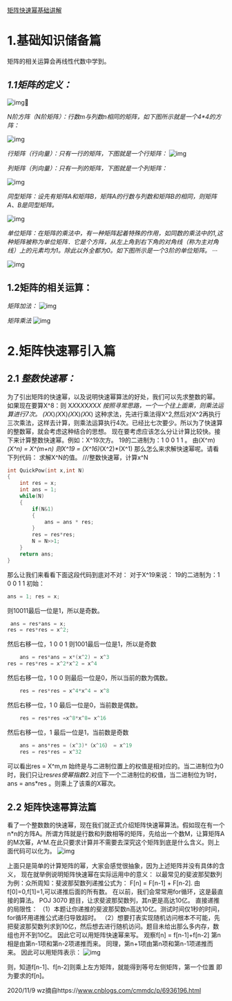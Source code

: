 [矩阵快速幂基础讲解](https://www.cnblogs.com/cmmdc/p/6936196.html)

# **1.基础知识储备篇**

矩阵的相关运算会再线性代数中学到。

## *1.1矩阵的定义：*

![img](https://images2015.cnblogs.com/blog/1149206/201706/1149206-20170603084644539-1246455040.png) 

*N阶方阵（N阶矩阵）：行数m与列数n相同的矩阵，如下图所示就是一个4\*4的方阵：*

![img](https://images2015.cnblogs.com/blog/1149206/201706/1149206-20170603084708149-842371669.png)

*行矩阵（行向量）：只有一行的矩阵，下图就是一个行矩阵：*
![img](https://images2015.cnblogs.com/blog/1149206/201706/1149206-20170603085135352-532362069.png)

*列矩阵（列向量）：只有一列的矩阵，下图就是一个列矩阵：*


![img](https://images2015.cnblogs.com/blog/1149206/201706/1149206-20170603085144336-1674127181.png)

*同型矩阵：设先有矩阵A和矩阵B，矩阵A的行数与列数和矩阵B的相同，则矩阵A、B是同型矩阵。*

![img](https://images2015.cnblogs.com/blog/1149206/201706/1149206-20170603085151321-1066748554.png)



*单位矩阵：在矩阵的乘法中，有一种矩阵起着特殊的作用，如同数的乘法中的1,这种矩阵被称为单位矩阵．它是个方阵，从左上角到右下角的对角线（称为主对角线）上的元素均为1。除此以外全都为0。如下图所示是一个3阶的单位矩阵。*
···

![img](https://images2015.cnblogs.com/blog/1149206/201706/1149206-20170603085203539-1011211534.png)

## **1.2矩阵的相关运算：**

*矩阵加法：*
![img](https://images2015.cnblogs.com/blog/1149206/201706/1149206-20170603085211430-80791233.png)

*矩阵乘法*
![img](https://images2015.cnblogs.com/blog/1149206/201706/1149206-20170603085219993-768167045.png)

# **2.矩阵快速幂引入篇**

## 2.1 *整数快速幂：*

为了引出矩阵的快速幂，以及说明快速幂算法的好处，我们可以先求整数的幂。
如果现在要算X^8：则 X*X*X*X*X*X*X*X 按照寻常思路，一个一个往上面乘，则乘法运算进行7次。
(X*X)*(X*X)*(X*X)*(X*X)
这种求法，先进行乘法得X^2,然后对X^2再执行三次乘法，这样去计算，则乘法运算执行4次。已经比七次要少。所以为了快速算的整数幂，就会考虑这种结合的思想。
现在要考虑应该怎么分让计算比较快。接下来计算整数快速幂。例如：X^19次方。
19的二进制为：1 0 0 1 1 。
由(X^m)*(X^n) = X^(m+n)
则X^19 = (X^16)*(X^2)*(X^1)
那么怎么来求解快速幂呢。请看下列代码：
求解X^N的值。
///整数快速幂，计算x^N

```c++
int QuickPow(int x,int N)
{
    int res = x;
    int ans = 1;
    while(N)
    {
        if(N&1)
        {
            ans = ans * res;
        }
        res = res*res;
        N = N>>1;
    }
    return ans;
}
```

那么让我们来看看下面这段代码到底对不对：
对于X^19来说：
19的二进制为：1 0 0 1 1
初始：

```c++
ans = 1; res = x;
```

则10011最后一位是1，所以是奇数。

```c++
 ans = res*ans = x; 
res = res*res = x^2;
```

然后右移一位，1 0 0 1
则1001最后一位是1，所以是奇数

```c++
	ans = res*ans = x*(x^2) = x^3     
res = res*res = x^2*x^2 = x^4
```

然后右移一位，1 0 0
则最后一位是0，所以当前的数为偶数。

```c++
	res = res*res = x^4*x^4 = x^8
```

然后右移一位，1 0
最后一位是0，当前数是偶数。

```c++
	res = res*res =x^8*x^8= x^16
```

然后右移一位，1
最后一位是1，当前数是奇数

```c++
	ans = ans*res = (x^3)*（x^16） = x^19
	res = res*res = x^32
```

可以看出res = X^m,m 始终是与二进制位置上的权值是相对应的。当二进制位为0时，我们只让res*res使幂指数*2.对应下一个二进制位的权值，当二进制位为1时，ans = ans*res 。则乘上了该乘的X幂次。

## 2.2 矩阵快速幂算法篇

看了一个整数数的快速幂，现在我们就正式介绍矩阵快速幂算法。假如现在有一个n*n的方阵A。所谓方阵就是行数和列数相等的矩阵，先给出一个数M，让算矩阵A的M次幂，A^M.在此只要求计算并不需要去深究这个矩阵到底是什么含义。则上面代码可以化为。
![img](https://images2015.cnblogs.com/blog/1149206/201706/1149206-20170603085000039-1121331394.png)

上面只是简单的计算矩阵的幂，大家会感觉很抽象，因为上述矩阵并没有具体的含义，
现在就举例说明矩阵快速幂在实际运用中的意义：
以最常见的斐波那契数列为例：众所周知：斐波那契数列递推公式为：
F[n] = F[n-1] + F[n-2]. 由f[0]=0,f[1]=1,可以递推后面的所有数。
在以前，我们会常常用for循环，这是最直接的算法。
POJ 3070 题目，让求斐波那契数列，其n更是高达10亿。
直接递推的局限性：
（1）本题让你递推的斐波那契数n高达10亿。测试时间仅1秒的时间，for循环用递推公式递归导致超时。
（2）想要打表实现随机访问根本不可能，先把斐波那契数列求到10亿，然后想去进行随机访问。题目未给出那么多内存，数组也开不到10亿。
因此它可以用矩阵快速幂来写。
观察f[n] = f[n-1]+f[n-2] 第n相是由第n-1项和第n-2项递推而来。
同理，第n+1项由第n项和第n-1项递推而来。
因此可以用矩阵表示：
![img](https://images2015.cnblogs.com/blog/1149206/201706/1149206-20170603085015352-1068248373.png)

则，知道f[n-1]、f[n-2]则乘上左方矩阵，就能得到等号左侧矩阵，第一个位置
即为要求的f[n]。



2020/11/9  wz摘自https://www.cnblogs.com/cmmdc/p/6936196.html